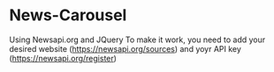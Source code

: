 # News-Carousel
Using Newsapi.org and JQuery
To make it work, you need to add your desired website (https://newsapi.org/sources) and yoyr API key (https://newsapi.org/register)
